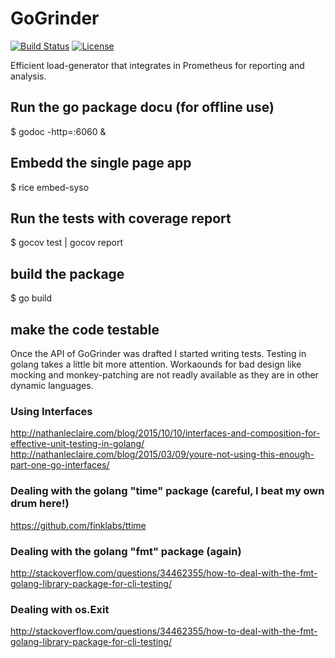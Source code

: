 # GoGrinder

[![Build Status](https://travis-ci.org/finklabs/GoGrinder.svg?branch=master)](https://travis-ci.org/finklabs/GoGrinder)
[![License](http://img.shields.io/badge/license-MIT-yellowgreen.svg)](MIT_LICENSE)

Efficient load-generator that integrates in Prometheus for reporting and analysis.


## Run the go package docu (for offline use)

$ godoc -http=:6060 &


## Embedd the single page app

$ rice embed-syso


## Run the tests with coverage report

$ gocov test | gocov report


## build the package

$ go build


## make the code testable
Once the API of GoGrinder was drafted I started writing tests. Testing in golang takes a little bit more attention. Workaounds for bad design like mocking and monkey-patching are not readly available as they are in other dynamic languages.

### Using Interfaces
http://nathanleclaire.com/blog/2015/10/10/interfaces-and-composition-for-effective-unit-testing-in-golang/
http://nathanleclaire.com/blog/2015/03/09/youre-not-using-this-enough-part-one-go-interfaces/

### Dealing with the golang "time" package (careful, I beat my own drum here!)
https://github.com/finklabs/ttime

### Dealing with the golang "fmt" package (again)
http://stackoverflow.com/questions/34462355/how-to-deal-with-the-fmt-golang-library-package-for-cli-testing/

### Dealing with os.Exit
http://stackoverflow.com/questions/34462355/how-to-deal-with-the-fmt-golang-library-package-for-cli-testing/

